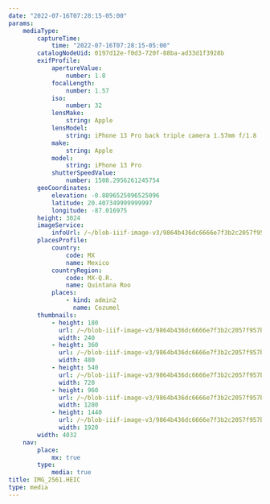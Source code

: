 ```yaml
---
date: "2022-07-16T07:28:15-05:00"
params:
    mediaType:
        captureTime:
            time: "2022-07-16T07:28:15-05:00"
        catalogNodeUid: 0197d12e-f0d3-720f-88ba-ad33d1f3928b
        exifProfile:
            apertureValue:
                number: 1.8
            focalLength:
                number: 1.57
            iso:
                number: 32
            lensMake:
                string: Apple
            lensModel:
                string: iPhone 13 Pro back triple camera 1.57mm f/1.8
            make:
                string: Apple
            model:
                string: iPhone 13 Pro
            shutterSpeedValue:
                number: 1508.2956261245754
        geoCoordinates:
            elevation: -0.8896525096525096
            latitude: 20.407349999999997
            longitude: -87.016975
        height: 3024
        imageService:
            infoUrl: /~/blob-iiif-image-v3/9864b436dc6666e7f3b2c2057f957bf291176ee90f6c809f0cc6dff0447c2587/info.json
        placesProfile:
            country:
                code: MX
                name: Mexico
            countryRegion:
                code: MX-Q.R.
                name: Quintana Roo
            places:
                - kind: admin2
                  name: Cozumel
        thumbnails:
            - height: 180
              url: /~/blob-iiif-image-v3/9864b436dc6666e7f3b2c2057f957bf291176ee90f6c809f0cc6dff0447c2587/full/240%2C180/0/default.jpg
              width: 240
            - height: 360
              url: /~/blob-iiif-image-v3/9864b436dc6666e7f3b2c2057f957bf291176ee90f6c809f0cc6dff0447c2587/full/480%2C360/0/default.jpg
              width: 480
            - height: 540
              url: /~/blob-iiif-image-v3/9864b436dc6666e7f3b2c2057f957bf291176ee90f6c809f0cc6dff0447c2587/full/720%2C540/0/default.jpg
              width: 720
            - height: 960
              url: /~/blob-iiif-image-v3/9864b436dc6666e7f3b2c2057f957bf291176ee90f6c809f0cc6dff0447c2587/full/1280%2C960/0/default.jpg
              width: 1280
            - height: 1440
              url: /~/blob-iiif-image-v3/9864b436dc6666e7f3b2c2057f957bf291176ee90f6c809f0cc6dff0447c2587/full/1920%2C1440/0/default.jpg
              width: 1920
        width: 4032
    nav:
        place:
            mx: true
        type:
            media: true
title: IMG_2561.HEIC
type: media
---
```

